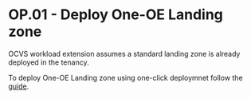 # OP.01 - Deploy One-OE Landing zone

OCVS workload extension assumes a standard landing zone is already deployed in the tenancy. 

To deploy One-OE Landing zone using one-click deploymnet follow the [guide](/one-oe).
